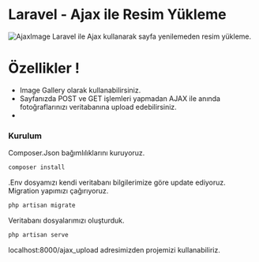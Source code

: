 # Laravel - Ajax ile Resim Yükleme
![AjaxImage](https://i.hizliresim.com/PbSqHw.png)
Laravel ile Ajax kullanarak sayfa yenilemeden resim yükleme. 
# Özellikler ! 

  - Image Gallery olarak kullanabilirsiniz.
  - Sayfanızda POST ve GET işlemleri yapmadan AJAX ile anında fotoğraflarınızı veritabanına upload edebilirsiniz.
  - 
### Kurulum 

Composer.Json bağımlılıklarını kuruyoruz.

```sh
composer install 
```

.Env dosyamızı kendi veritabanı bilgilerimize göre update ediyoruz. Migration yapımızı çağırıyoruz.

```sh
php artisan migrate
```

Veritabanı dosyalarımızı oluşturduk. 

```sh
php artisan serve
```
localhost:8000/ajax_upload adresimizden projemizi kullanabiliriz.


